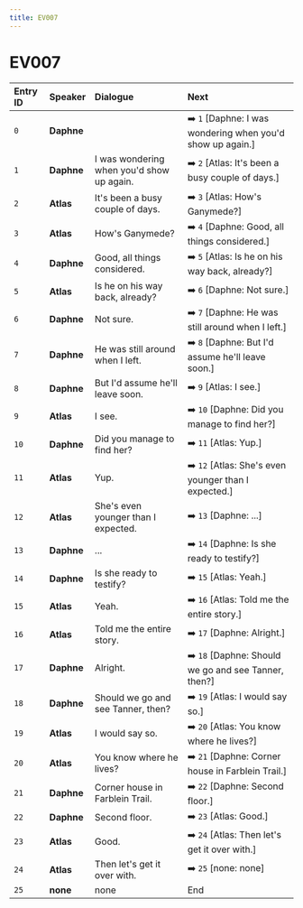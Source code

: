 ```yaml
---
title: EV007
---
```


# EV007


| Entry ID | Speaker | Dialogue | Next |
| :------- | :------ | :------- | :------------ |
| `0` | **Daphne** |  | ➡️ `1` \[Daphne: I was wondering when you'd show up again\.\] |
| `1` | **Daphne** | I was wondering when you'd show up again\. | ➡️ `2` \[Atlas: It's been a busy couple of days\.\] |
| `2` | **Atlas** | It's been a busy couple of days\. | ➡️ `3` \[Atlas: How's Ganymede?\] |
| `3` | **Atlas** | How's Ganymede? | ➡️ `4` \[Daphne: Good, all things considered\.\] |
| `4` | **Daphne** | Good, all things considered\. | ➡️ `5` \[Atlas: Is he on his way back, already?\] |
| `5` | **Atlas** | Is he on his way back, already? | ➡️ `6` \[Daphne: Not sure\.\] |
| `6` | **Daphne** | Not sure\. | ➡️ `7` \[Daphne: He was still around when I left\.\] |
| `7` | **Daphne** | He was still around when I left\. | ➡️ `8` \[Daphne: But I'd assume he'll leave soon\.\] |
| `8` | **Daphne** | But I'd assume he'll leave soon\. | ➡️ `9` \[Atlas: I see\.\] |
| `9` | **Atlas** | I see\. | ➡️ `10` \[Daphne: Did you manage to find her?\] |
| `10` | **Daphne** | Did you manage to find her? | ➡️ `11` \[Atlas: Yup\.\] |
| `11` | **Atlas** | Yup\. | ➡️ `12` \[Atlas: She's even younger than I expected\.\] |
| `12` | **Atlas** | She's even younger than I expected\. | ➡️ `13` \[Daphne: \.\.\.\] |
| `13` | **Daphne** | \.\.\. | ➡️ `14` \[Daphne: Is she ready to testify?\] |
| `14` | **Daphne** | Is she ready to testify? | ➡️ `15` \[Atlas: Yeah\.\] |
| `15` | **Atlas** | Yeah\. | ➡️ `16` \[Atlas: Told me the entire story\.\] |
| `16` | **Atlas** | Told me the entire story\. | ➡️ `17` \[Daphne: Alright\.\] |
| `17` | **Daphne** | Alright\. | ➡️ `18` \[Daphne: Should we go and see Tanner, then?\] |
| `18` | **Daphne** | Should we go and see Tanner, then? | ➡️ `19` \[Atlas: I would say so\.\] |
| `19` | **Atlas** | I would say so\. | ➡️ `20` \[Atlas: You know where he lives?\] |
| `20` | **Atlas** | You know where he lives? | ➡️ `21` \[Daphne: Corner house in Farblein Trail\.\] |
| `21` | **Daphne** | Corner house in Farblein Trail\. | ➡️ `22` \[Daphne: Second floor\.\] |
| `22` | **Daphne** | Second floor\. | ➡️ `23` \[Atlas: Good\.\] |
| `23` | **Atlas** | Good\. | ➡️ `24` \[Atlas: Then let's get it over with\.\] |
| `24` | **Atlas** | Then let's get it over with\. | ➡️ `25` \[none: none\] |
| `25` | **none** | none | End |
